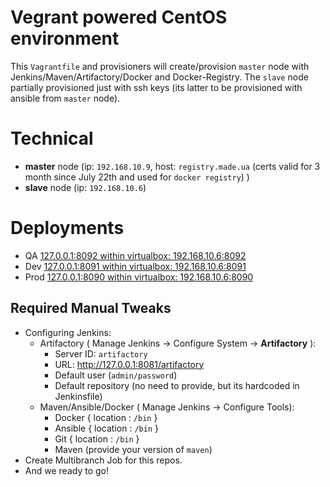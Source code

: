 # Vegrant powered CentOS environment

This `Vagrantfile` and provisioners will create/provision `master` node with Jenkins/Maven/Artifactory/Docker and Docker-Registry. The `slave` node partially provisioned just with ssh keys (its latter to be provisioned with ansible from `master` node).


# Technical

* __master__ node (ip: `192.168.10.9`, host: `registry.made.ua`
  (certs valid for 3 month since July 22th and used for `docker registry`) )
* __slave__ node (ip: `192.168.10.6`)

# Deployments

* QA [127.0.0.1:8092 within virtualbox: 192.168.10.6:8092](http://127.0.0.1:8092)
* Dev [127.0.0.1:8091 within virtualbox: 192.168.10.6:8091](http://127.0.0.1:8091)
* Prod [127.0.0.1:8090 within virtualbox: 192.168.10.6:8090](http://127.0.0.1:8090)

## Required Manual Tweaks

* Configuring Jenkins:
  * Artifactory ( Manage Jenkins -> Configure System -> **Artifactory** ):
    - Server ID: `artifactory`
    - URL: http://127.0.0.1:8081/artifactory
    - Default user (`admin/password`)
    - Default repository (no need to provide, but its hardcoded in Jenkinsfile)
  * Maven/Ansible/Docker ( Manage Jenkins -> Configure Tools):
    - Docker  { location : `/bin` }
    - Ansible { location : `/bin` }
    - Git     { location : `/bin` }
    - Maven (provide your version of `maven`)
* Create Multibranch Job for this repos.
* And we ready to go!

